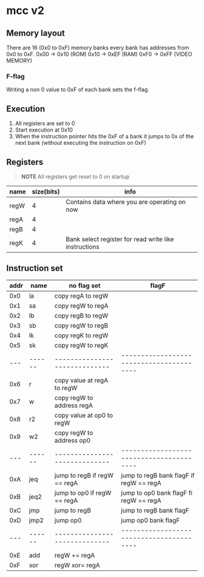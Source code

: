 # mcc v2

## Memory layout
There are 16 (0x0 to 0xF) memory banks every bank has addresses from 0x0 to 0xF.
0x00 -> 0x10 (ROM)
0x10 -> 0xEF (RAM)
0xF0 -> 0xFF (VIDEO MEMORY)

### F-flag
Writing a non 0 value to 0xF of each bank sets the f-flag.

## Execution
1. All registers are set to 0
2. Start execution at 0x10
3. When the instruction pointer hits the 0xF of a bank it jumps to 0x of the next bank (without executing the instruction on 0xF)

## Registers
> **NOTE**
> All registers get reset to 0 on startup

| name | size(bits) | info                                                  |
| ---- | ---------- | ----------------------------------------------------- |
| regW |     4      | Contains data where you are operating on now          |
| regA |     4      |                                                       |
| regB |     4      |                                                       |
| regK |     4      | Bank select register for read write like instructions |


## Instruction set
| addr| name   | no flag set                   |  flagF                                   |
| --- | ------ | ----------------------------- | ---------------------------------------- |
| 0x0 | la     | copy regA to regW             |                                          |
| 0x1 | sa     | copy regW to regA             |                                          |
| 0x2 | lb     | copy regB to regW             |                                          |
| 0x3 | sb     | copy regW to regB             |                                          |
| 0x4 | lk     | copy regK to regW             |                                          |
| 0x5 | sk     | copy regW to regK             |                                          |
| --- | ------ | ----------------------------- | ---------------------------------------- |
| 0x6 | r      | copy value at regA to regW    |                                          |
| 0x7 | w      | copy regW to address regA     |                                          |
| 0x8 | r2     | copy value at op0 to regW     |                                          |
| 0x9 | w2     | copy regW to address op0      |                                          |
| --- | ------ | ----------------------------- | ---------------------------------------- |
| 0xA | jeq    | jump to regB if regW == regA  | jump to regB bank flagF if regW == regA  |
| 0xB | jeq2   | jump to op0 if regW == regA   | jump to op0 bank flagF fi regW == regA   |
| 0xC | jmp    | jump to regB                  | jump to regB bank flagF                  |
| 0xD | jmp2   | jump op0                      | jump op0 bank flagF                      |
| --- | ------ | ----------------------------- | ---------------------------------------- |
| 0xE | add    | regW += regA                  |                                          |
| 0xF | xor    | regW xor= regA                |                                          |

